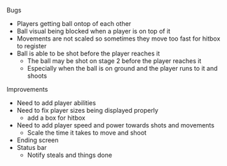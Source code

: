 Bugs
- Players getting ball ontop of each other
- Ball visual being blocked when a player is on top of it
- Movements are not scaled so sometimes they move too fast for hitbox to register
- Ball is able to be shot before the player reaches it
    - The ball may be shot on stage 2 before the player reaches it
    - Especially when the ball is on ground and the player runs to it and shoots

Improvements
- Need to add player abilities
- Need to fix player sizes being displayed properly
    - add a box for hitbox
- Need to add player speed and power towards shots and movements
    - Scale the time it takes to move and shoot
- Ending screen
- Status bar
    - Notify steals and things done